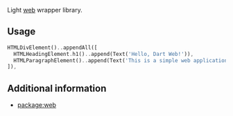 <!-- 
This README describes the package. If you publish this package to pub.dev,
this README's contents appear on the landing page for your package.

For information about how to write a good package README, see the guide for
[writing package pages](https://dart.dev/tools/pub/writing-package-pages). 

For general information about developing packages, see the Dart guide for
[creating packages](https://dart.dev/guides/libraries/create-packages)
and the Flutter guide for
[developing packages and plugins](https://flutter.dev/to/develop-packages). 
-->

Light [web](https://pub.dev/packages/web) wrapper library.

## Usage

```dart
HTMLDivElement()..appendAll([
  HTMLHeadingElement.h1()..append(Text('Hello, Dart Web!')),
  HTMLParagraphElement()..append(Text('This is a simple web application.')),
]),
```

## Additional information

- [package:web](https://pub.dev/packages/web)
